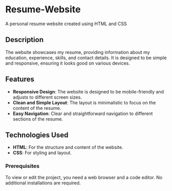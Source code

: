 # Resume-Website
A personal resume website created using HTML and CSS

## Description

The website showcases my resume, providing information about my education, experience, skills, and contact details. It is designed to be simple and responsive, ensuring it looks good on various devices.

## Features

- **Responsive Design**: The website is designed to be mobile-friendly and adjusts to different screen sizes.
- **Clean and Simple Layout**: The layout is minimalistic to focus on the content of the resume.
- **Easy Navigation**: Clear and straightforward navigation to different sections of the resume.

## Technologies Used

- **HTML**: For the structure and content of the website.
- **CSS**: For styling and layout.

### Prerequisites

To view or edit the project, you need a web browser and a code editor. No additional installations are required.

